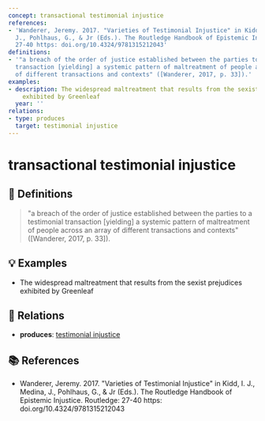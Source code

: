 ```yaml
---
concept: transactional testimonial injustice
references:
- 'Wanderer, Jeremy. 2017. "Varieties of Testimonial Injustice" in Kidd, I. J., Medina,
  J., Pohlhaus, G., & Jr (Eds.). The Routledge Handbook of Epistemic Injustice. Routledge:
  27-40 https: doi.org/10.4324/9781315212043'
definitions:
- '"a breach of the order of justice established between the parties to a testimonial
  transaction [yielding] a systemic pattern of maltreatment of people across an array
  of different transactions and contexts" ([Wanderer, 2017, p. 33]).'
examples:
- description: The widespread maltreatment that results from the sexist prejudices
    exhibited by Greenleaf
  year: ''
relations:
- type: produces
  target: testimonial injustice
---
```


# transactional testimonial injustice

## 📖 Definitions

> "a breach of the order of justice established between the parties to a testimonial transaction [yielding] a systemic pattern of maltreatment of people across an array of different transactions and contexts" ([Wanderer, 2017, p. 33]).

## 💡 Examples

- The widespread maltreatment that results from the sexist prejudices exhibited by Greenleaf

## 🔗 Relations

- **produces**: [testimonial injustice](./testimonial-injustice.md)

## 📚 References

- Wanderer, Jeremy. 2017. "Varieties of Testimonial Injustice" in Kidd, I. J., Medina, J., Pohlhaus, G., & Jr (Eds.). The Routledge Handbook of Epistemic Injustice. Routledge: 27-40 https: doi.org/10.4324/9781315212043

